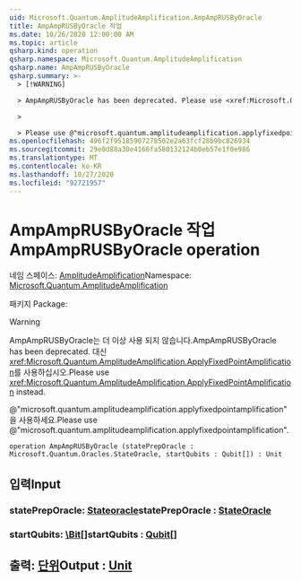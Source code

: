 ```yaml
---
uid: Microsoft.Quantum.AmplitudeAmplification.AmpAmpRUSByOracle
title: AmpAmpRUSByOracle 작업
ms.date: 10/26/2020 12:00:00 AM
ms.topic: article
qsharp.kind: operation
qsharp.namespace: Microsoft.Quantum.AmplitudeAmplification
qsharp.name: AmpAmpRUSByOracle
qsharp.summary: >-
  > [!WARNING]

  > AmpAmpRUSByOracle has been deprecated. Please use <xref:Microsoft.Quantum.AmplitudeAmplification.ApplyFixedPointAmplification> instead.

  >

  > Please use @"microsoft.quantum.amplitudeamplification.applyfixedpointamplification".
ms.openlocfilehash: 496f2f95185907278502e2a63fcf28b9bc826934
ms.sourcegitcommit: 29e0d88a30e4166fa580132124b0eb57e1f0e986
ms.translationtype: MT
ms.contentlocale: ko-KR
ms.lasthandoff: 10/27/2020
ms.locfileid: "92721957"
---
```

# <a name="ampamprusbyoracle-operation"></a><span data-ttu-id="a27b8-102">AmpAmpRUSByOracle 작업</span><span class="sxs-lookup"><span data-stu-id="a27b8-102">AmpAmpRUSByOracle operation</span></span>

<span data-ttu-id="a27b8-103">네임 스페이스: [AmplitudeAmplification](xref:Microsoft.Quantum.AmplitudeAmplification)</span><span class="sxs-lookup"><span data-stu-id="a27b8-103">Namespace: [Microsoft.Quantum.AmplitudeAmplification](xref:Microsoft.Quantum.AmplitudeAmplification)</span></span>

<span data-ttu-id="a27b8-104">패키지 [](https://nuget.org/packages/)</span><span class="sxs-lookup"><span data-stu-id="a27b8-104">Package: [](https://nuget.org/packages/)</span></span>


> [!WARNING]
> <span data-ttu-id="a27b8-105">AmpAmpRUSByOracle는 더 이상 사용 되지 않습니다.</span><span class="sxs-lookup"><span data-stu-id="a27b8-105">AmpAmpRUSByOracle has been deprecated.</span></span> <span data-ttu-id="a27b8-106">대신 <xref:Microsoft.Quantum.AmplitudeAmplification.ApplyFixedPointAmplification>를 사용하십시오.</span><span class="sxs-lookup"><span data-stu-id="a27b8-106">Please use <xref:Microsoft.Quantum.AmplitudeAmplification.ApplyFixedPointAmplification> instead.</span></span>
>
> <span data-ttu-id="a27b8-107">@"microsoft.quantum.amplitudeamplification.applyfixedpointamplification"을 사용하세요.</span><span class="sxs-lookup"><span data-stu-id="a27b8-107">Please use @"microsoft.quantum.amplitudeamplification.applyfixedpointamplification".</span></span>



```qsharp
operation AmpAmpRUSByOracle (statePrepOracle : Microsoft.Quantum.Oracles.StateOracle, startQubits : Qubit[]) : Unit
```


## <a name="input"></a><span data-ttu-id="a27b8-108">입력</span><span class="sxs-lookup"><span data-stu-id="a27b8-108">Input</span></span>

### <a name="statepreporacle--stateoracle"></a><span data-ttu-id="a27b8-109">statePrepOracle: [Stateoracle](xref:Microsoft.Quantum.Oracles.StateOracle)</span><span class="sxs-lookup"><span data-stu-id="a27b8-109">statePrepOracle : [StateOracle](xref:Microsoft.Quantum.Oracles.StateOracle)</span></span>




### <a name="startqubits--qubit"></a><span data-ttu-id="a27b8-110">startQubits: [\Bit](xref:microsoft.quantum.lang-ref.qubit)[]</span><span class="sxs-lookup"><span data-stu-id="a27b8-110">startQubits : [Qubit](xref:microsoft.quantum.lang-ref.qubit)[]</span></span>





## <a name="output--unit"></a><span data-ttu-id="a27b8-111">출력: [단위](xref:microsoft.quantum.lang-ref.unit)</span><span class="sxs-lookup"><span data-stu-id="a27b8-111">Output : [Unit](xref:microsoft.quantum.lang-ref.unit)</span></span>

